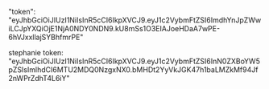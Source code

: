 "token": "eyJhbGciOiJIUzI1NiIsInR5cCI6IkpXVCJ9.eyJ1c2VybmFtZSI6ImdhYnJpZWwiLCJpYXQiOjE1NjA0NDY0NDN9.kU8mSs1O3EIAJoeHDaA7wPE-6hVJxxllajSYBhfmrPE"

stephanie token:
"eyJhbGciOiJIUzI1NiIsInR5cCI6IkpXVCJ9.eyJ1c2VybmFtZSI6InN0ZXBoYW5pZSIsImlhdCI6MTU2MDQ0NzgxNX0.bMHDt2YyVkJGK47h1baLMZkMf94Jf2nWPrZdhT4L6iY"